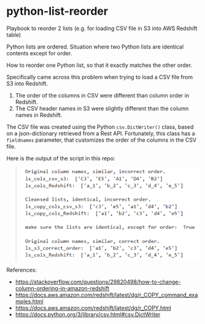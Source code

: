 # python-list-reorder
Playbook to reorder 2 lists (e.g. for loading CSV file in S3 into AWS Redshift table)

Python lists are ordered.  Situation where two Python lists are identical contents except for order.

How to reorder one Python list, so that it exactly matches the other order.  

Specifically came across this problem when trying to load a CSV file from S3 into Redshift.   
1. The order of the columns in CSV were different than column order in Redshift.
1. The CSV header names in S3 were slightly different than the column names in Redshift.  

The CSV file was created using the Python `csv.DictWriter()` class, based on a json-dictionary retrieved from a Rest API.  Fortunately, this class has a `fieldnames` parameter, that customizes the order of the columns in the CSV file.  

Here is the output of the script in this repo:

>![cleanse-reorder-lists](output-python-list-reorder.png "Cleanse and Reorder Lists")

References: 
* https://stackoverflow.com/questions/29820498/how-to-change-column-ordering-in-amazon-redshift
* https://docs.aws.amazon.com/redshift/latest/dg/r_COPY_command_examples.html
* https://docs.aws.amazon.com/redshift/latest/dg/r_COPY.html
* https://docs.python.org/3/library/csv.html#csv.DictWriter

